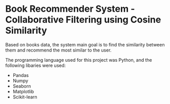 # Book Recommender System - Collaborative Filtering using Cosine Similarity
Based on books data, the system main goal is to find the similarity between them and recommend the most similar to the user.

The programming language used for this project was Python, and the following libaries were used:
* Pandas
* Numpy
* Seaborn
* Matplotlib
* Scikit-learn
